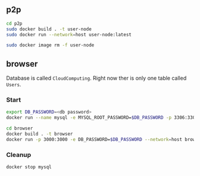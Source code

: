 ## p2p

```bash
cd p2p
sudo docker build . -t user-node
sudo docker run --network=host user-node:latest

sudo docker image rm -f user-node
```

## browser

Database is called `CloudComputing`. Right now ther is only one table called `Users`.

### Start

```bash
export DB_PASSWORD=<db password>
docker run --name mysql -e MYSQL_ROOT_PASSWORD=$DB_PASSWORD -p 3306:3306 --rm mysql

cd browser
docker build . -t browser 
docker run -p 3000:3000 -e DB_PASSWORD=$DB_PASSWORD --network=host browser
```

### Cleanup

```bash
docker stop mysql
```
